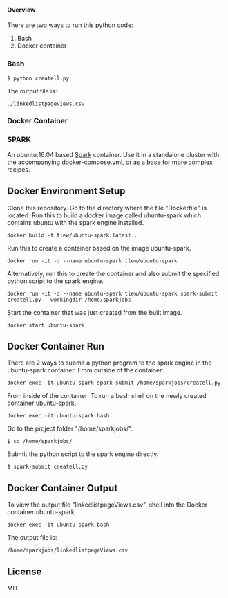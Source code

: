 #### Overview ####

There are two ways to run this python code:
1. Bash
2. Docker container


### Bash ###
```
$ python createll.py
```

The output file is:
```
./linkedlistpageViews.csv
```


### Docker Container ###



### SPARK ###

An ubuntu:16.04 based [Spark](http://spark.apache.org "Spark") container. Use it in a standalone cluster with the accompanying docker-compose.yml, or as a base for more complex recipes.



## Docker Environment Setup ##

Clone this repository.
Go to the directory where the file "Dockerfile" is located.
Run this to build a docker image called ubuntu-spark which contains ubuntu with the spark engine installed.
```
docker build -t tlew/ubuntu-spark:latest .
```

Run this to create a container based on the image ubuntu-spark.
```
docker run -it -d --name ubuntu-spark tlew/ubuntu-spark 
```

Alternatively, run this to create the container and also submit the specified python script to the spark engine.
```
docker run -it -d --name ubuntu-spark tlew/ubuntu-spark spark-submit  createll.py --workingdir /home/sparkjobs
```

Start the container that was just created from the built image.
```
docker start ubuntu-spark 
```


## Docker Container Run ##

There are 2 ways to submit a python program to the spark engine in the ubuntu-spark container:
From outside of the container:
```
docker exec -it ubuntu-spark spark-submit /home/sparkjobs/createll.py
```

From inside of the container:
To run a bash shell on the newly created container ubuntu-spark.
```
docker exec -it ubuntu-spark bash
```

Go to the project folder "/home/sparkjobs/".
```
$ cd /home/sparkjobs/
```

Submit the python script to the spark engine directly.
```
$ spark-submit createll.py
```


## Docker Container Output ##

To view the output file "linkedlistpageViews.csv",
shell into the Docker container ubuntu-spark.
```
docker exec -it ubuntu-spark bash
```

The output file is:
```
/home/sparkjobs/linkedlistpageViews.csv
```




## License ##

MIT
